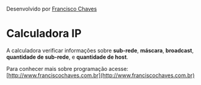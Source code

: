 Desenvolvido por [Francisco Chaves](http://www.franciscochaves.com.br)

# Calculadora IP

A calculadora verificar informações sobre **sub-rede**, **máscara**, **broadcast**, **quantidade de sub-rede**, e **quantidade de host**.

Para conhecer mais sobre programação acesse: [http://www.franciscochaves.com.br](http://www.franciscochaves.com.br)
